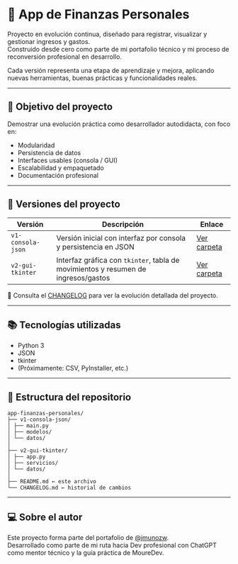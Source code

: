 # 💼 App de Finanzas Personales

Proyecto en evolución continua, diseñado para registrar, visualizar y gestionar ingresos y gastos.  
Construido desde cero como parte de mi portafolio técnico y mi proceso de reconversión profesional en desarrollo.

Cada versión representa una etapa de aprendizaje y mejora, aplicando nuevas herramientas, buenas prácticas y funcionalidades reales.

---

## 🚀 Objetivo del proyecto

Demostrar una evolución práctica como desarrollador autodidacta, con foco en:

- Modularidad
- Persistencia de datos
- Interfaces usables (consola / GUI)
- Escalabilidad y empaquetado
- Documentación profesional

---

## 🧩 Versiones del proyecto

| Versión | Descripción | Enlace |
|---------|-------------|--------|
| `v1-consola-json` | Versión inicial con interfaz por consola y persistencia en JSON | [Ver carpeta](./v1-consola-json) |
| `v2-gui-tkinter`  | Interfaz gráfica con `tkinter`, tabla de movimientos y resumen de ingresos/gastos | [Ver carpeta](./v2-gui-tkinter) |

📑 Consulta el [CHANGELOG](./CHANGELOG.md) para ver la evolución detallada del proyecto.

---

## 📚 Tecnologías utilizadas

- Python 3
- JSON
- tkinter
- (Próximamente: CSV, PyInstaller, etc.)

---

## 📂 Estructura del repositorio

```
app-finanzas-personales/
├── v1-consola-json/
│ ├── main.py
│ ├── modelos/
│ └── datos/
│
├── v2-gui-tkinter/
│ ├── app.py
│ ├── servicios/
│ └── datos/
│
├── README.md ← este archivo
└── CHANGELOG.md ← historial de cambios
```

---

## 💻 Sobre el autor

Este proyecto forma parte del portafolio de [@jmunozw](https://github.com/jmunozw).  
Desarrollado como parte de mi ruta hacia Dev profesional con ChatGPT como mentor técnico y la guía práctica de MoureDev.